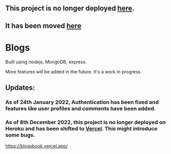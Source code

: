 ## This project is no longer deployed <a href="https://blogsbook.herokuapp.com/">here<a>.

## It has been moved <a target="_blank" href="https://blogsbook.vercel.app">here</a> 

# Blogs

Built using nodejs, MongoDB, express.

More features will be added in the future.
It's a work in progress.

## Updates:

### As of 24th January 2022, Authentication has been fixed and features like user profiles and comments have been added.

### As of 8th December 2022, this project is no longer deployed on Heroku and has been shifted to <a target="_blank" href="https://blogsbook.vercel.app">Vercel</a>. This might introduce some bugs. 
  
  https://blogsbook.vercel.app/



